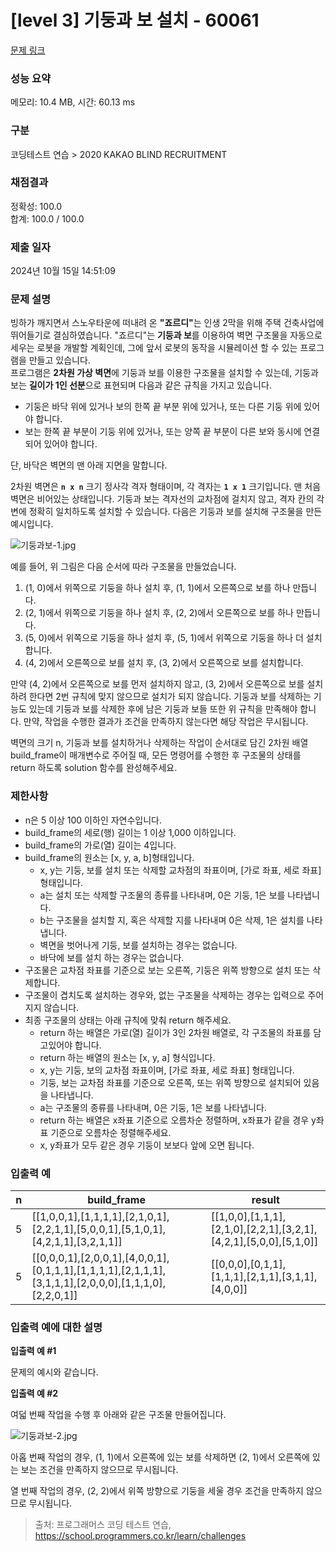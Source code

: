 # [level 3] 기둥과 보 설치 - 60061 

[문제 링크](https://school.programmers.co.kr/learn/courses/30/lessons/60061) 

### 성능 요약

메모리: 10.4 MB, 시간: 60.13 ms

### 구분

코딩테스트 연습 > 2020 KAKAO BLIND RECRUITMENT

### 채점결과

정확성: 100.0<br/>합계: 100.0 / 100.0

### 제출 일자

2024년 10월 15일 14:51:09

### 문제 설명

<p>빙하가 깨지면서 스노우타운에 떠내려 온 <strong>"죠르디"</strong>는 인생 2막을 위해 주택 건축사업에 뛰어들기로 결심하였습니다. "죠르디"는 <strong>기둥과 보</strong>를 이용하여 벽면 구조물을 자동으로 세우는 로봇을 개발할 계획인데, 그에 앞서 로봇의 동작을 시뮬레이션 할 수 있는 프로그램을 만들고 있습니다.<br>
프로그램은 <strong>2차원 가상 벽면</strong>에 기둥과 보를 이용한 구조물을 설치할 수 있는데, 기둥과 보는 <strong>길이가 1인 선분</strong>으로 표현되며 다음과 같은 규칙을 가지고 있습니다.</p>

<ul>
<li>기둥은 바닥 위에 있거나 보의 한쪽 끝 부분 위에 있거나, 또는 다른 기둥 위에 있어야 합니다.</li>
<li>보는 한쪽 끝 부분이 기둥 위에 있거나, 또는 양쪽 끝 부분이 다른 보와 동시에 연결되어 있어야 합니다.</li>
</ul>

<p>단, 바닥은 벽면의 맨 아래 지면을 말합니다.</p>

<p>2차원 벽면은 <strong><code>n x n</code></strong> 크기 정사각 격자 형태이며, 각 격자는 <strong><code>1 x 1</code></strong> 크기입니다. 맨 처음 벽면은 비어있는 상태입니다. 기둥과 보는 격자선의 교차점에 걸치지 않고, 격자 칸의 각 변에 정확히 일치하도록 설치할 수 있습니다. 다음은 기둥과 보를 설치해 구조물을 만든 예시입니다.</p>

<p><img src="https://grepp-programmers.s3.amazonaws.com/files/production/c453630fa0/834b86e5-6fd0-4d3c-8023-7f853ea4301f.jpg" title="" alt="기둥과보-1.jpg"></p>

<p>예를 들어, 위 그림은 다음 순서에 따라 구조물을 만들었습니다.</p>

<ol>
<li>(1, 0)에서 위쪽으로 기둥을 하나 설치 후, (1, 1)에서 오른쪽으로 보를 하나 만듭니다.</li>
<li>(2, 1)에서 위쪽으로 기둥을 하나 설치 후, (2, 2)에서 오른쪽으로 보를 하나 만듭니다.</li>
<li>(5, 0)에서 위쪽으로 기둥을 하나 설치 후, (5, 1)에서 위쪽으로 기둥을 하나 더 설치합니다.</li>
<li>(4, 2)에서 오른쪽으로 보를 설치 후, (3, 2)에서 오른쪽으로 보를 설치합니다.</li>
</ol>

<p>만약 (4, 2)에서 오른쪽으로 보를 먼저 설치하지 않고, (3, 2)에서 오른쪽으로 보를 설치하려 한다면 2번 규칙에 맞지 않으므로 설치가 되지 않습니다. 기둥과 보를 삭제하는 기능도 있는데 기둥과 보를 삭제한 후에 남은 기둥과 보들 또한 위 규칙을 만족해야 합니다. 만약, 작업을 수행한 결과가 조건을 만족하지 않는다면 해당 작업은 무시됩니다.</p>

<p>벽면의 크기 n, 기둥과 보를 설치하거나 삭제하는 작업이 순서대로 담긴 2차원 배열 build_frame이 매개변수로 주어질 때, 모든 명령어를 수행한 후 구조물의 상태를 return 하도록 solution 함수를 완성해주세요.</p>

<h3>제한사항</h3>

<ul>
<li>n은 5 이상 100 이하인 자연수입니다.</li>
<li>build_frame의 세로(행) 길이는 1 이상 1,000 이하입니다.</li>
<li>build_frame의 가로(열) 길이는 4입니다.</li>
<li>build_frame의 원소는 [x, y, a, b]형태입니다.

<ul>
<li>x, y는 기둥, 보를 설치 또는 삭제할 교차점의 좌표이며, [가로 좌표, 세로 좌표] 형태입니다.</li>
<li>a는 설치 또는 삭제할 구조물의 종류를 나타내며, 0은 기둥, 1은 보를 나타냅니다.</li>
<li>b는 구조물을 설치할 지, 혹은 삭제할 지를 나타내며 0은 삭제, 1은 설치를 나타냅니다.</li>
<li>벽면을 벗어나게 기둥, 보를 설치하는 경우는 없습니다.</li>
<li>바닥에 보를 설치 하는 경우는 없습니다.</li>
</ul></li>
<li>구조물은 교차점 좌표를 기준으로 보는 오른쪽, 기둥은 위쪽 방향으로 설치 또는 삭제합니다.</li>
<li>구조물이 겹치도록 설치하는 경우와, 없는 구조물을 삭제하는 경우는 입력으로 주어지지 않습니다.</li>
<li>최종 구조물의 상태는 아래 규칙에 맞춰 return 해주세요.

<ul>
<li>return 하는 배열은 가로(열) 길이가 3인 2차원 배열로, 각 구조물의 좌표를 담고있어야 합니다.</li>
<li>return 하는 배열의 원소는 [x, y, a] 형식입니다.</li>
<li>x, y는 기둥, 보의 교차점 좌표이며, [가로 좌표, 세로 좌표] 형태입니다.</li>
<li>기둥, 보는 교차점 좌표를 기준으로 오른쪽, 또는 위쪽 방향으로 설치되어 있음을 나타냅니다.</li>
<li>a는 구조물의 종류를 나타내며, 0은 기둥, 1은 보를 나타냅니다.</li>
<li>return 하는 배열은 x좌표 기준으로 오름차순 정렬하며, x좌표가 같을 경우 y좌표 기준으로 오름차순 정렬해주세요.</li>
<li>x, y좌표가 모두 같은 경우 기둥이 보보다 앞에 오면 됩니다.</li>
</ul></li>
</ul>

<h3>입출력 예</h3>
<table class="table">
        <thead><tr>
<th>n</th>
<th>build_frame</th>
<th>result</th>
</tr>
</thead>
        <tbody><tr>
<td>5</td>
<td>[[1,0,0,1],[1,1,1,1],[2,1,0,1],[2,2,1,1],[5,0,0,1],[5,1,0,1],[4,2,1,1],[3,2,1,1]]</td>
<td>[[1,0,0],[1,1,1],[2,1,0],[2,2,1],[3,2,1],[4,2,1],[5,0,0],[5,1,0]]</td>
</tr>
<tr>
<td>5</td>
<td>[[0,0,0,1],[2,0,0,1],[4,0,0,1],[0,1,1,1],[1,1,1,1],[2,1,1,1],[3,1,1,1],[2,0,0,0],[1,1,1,0],[2,2,0,1]]</td>
<td>[[0,0,0],[0,1,1],[1,1,1],[2,1,1],[3,1,1],[4,0,0]]</td>
</tr>
</tbody>
      </table>
<h3>입출력 예에 대한 설명</h3>

<p><strong>입출력 예 #1</strong></p>

<p>문제의 예시와 같습니다.</p>

<p><strong>입출력 예 #2</strong></p>

<p>여덟 번째 작업을 수행 후 아래와 같은 구조물 만들어집니다.</p>

<p><img src="https://grepp-programmers.s3.amazonaws.com/files/production/e62b852aba/ff82828f-5d2c-43af-b734-2752a776a234.jpg" title="" alt="기둥과보-2.jpg"></p>

<p>아홉 번째 작업의 경우, (1, 1)에서 오른쪽에 있는 보를 삭제하면 (2, 1)에서 오른쪽에 있는 보는 조건을 만족하지 않으므로 무시됩니다.</p>

<p>열 번째 작업의 경우, (2, 2)에서 위쪽 방향으로 기둥을 세울 경우 조건을 만족하지 않으므로 무시됩니다.</p>


> 출처: 프로그래머스 코딩 테스트 연습, https://school.programmers.co.kr/learn/challenges